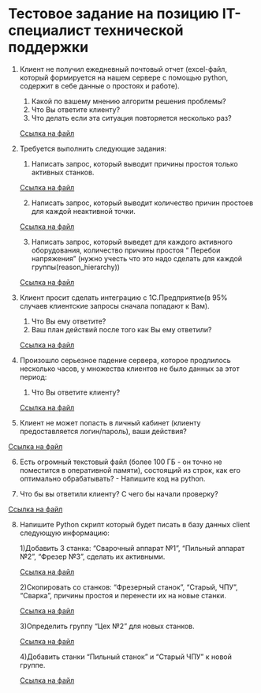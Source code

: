 # Тестовое задание на позицию IT-специалист технической поддержки

1. Клиент не получил ежедневный почтовый отчет (excel-файл, который формируется на
нашем сервере с помощью python, содержит в себе данные о простоях и работе).
    1) Какой по вашему мнению алгоритм решения проблемы?
    2) Что Вы ответите клиенту?
    3) Что делать если эта ситуация повторяется несколько раз?

    [Ссылка на файл](task_1.txt)

2. Требуется выполнить следующие задания:

    1) Написать запрос, который выводит причины простоя только активных станков.

    [Ссылка на файл](.database_query_1.py)

    2) Написать запрос, который выводит количество причин простоев для каждой
    неактивной точки.

    [Ссылка на файл ](.database_query_2.py)

    3) Написать запрос, который выведет для каждого активного оборудования, количество
    причины простоя “ Перебои напряжения” (нужно учесть что это надо сделать для каждой
    группы(reason_hierarchy))

    [Ссылка на файл](.database_query_3.py)

3. Клиент просит сделать интеграцию с 1С.Предприятие(в 95% случаев клиентские
запросы сначала попадают к Вам).
    1) Что Вы ему ответите?
    2) Ваш план действий после того как Вы ему ответили?

    [Ссылка на файл](task_2.txt)


4. Произошло серьезное падение сервера, которое продлилось несколько часов, у
множества клиентов не было данных за этот период:
    1) Что Вы ответите клиенту?

    [Ссылка на файл](task_3.txt)

5. Клиент не может попасть в личный кабинет (клиенту предоставляется логин/пароль),
ваши действия?

[Ссылка на файл](task_4.txt)

6. Есть огромный текстовый файл (более 100 ГБ - он точно не поместится в оперативной
памяти), состоящий из строк, как его оптимально обрабатывать? - Напишите код на
python.

7. Что бы вы ответили клиенту? С чего бы начали проверку?

[Ссылка на файл](task_5.txt)

8. Напишите Python скрипт который будет писать в базу данных client следующую
информацию:

    1)Добавить 3 станка: “Сварочный аппарат №1”, “Пильный аппарат №2”, “Фрезер №3”,
    сделать их активными.

    [Ссылка на файл](.database_query_4.py)

    2)Скопировать со станков: “Фрезерный станок”, “Старый, ЧПУ”, “Сварка”, причины
    простоя и перенести их на новые станки.

    [Ссылка на файл](.database_query_5.py)

    3)Определить группу “Цех №2” для новых станков.

    [Ссылка на файл](.database_query_6.py)

    4)Добавить станки “Пильный станок” и “Старый ЧПУ” к новой группе.

    [Ссылка на файл](.database_query_7.py)
